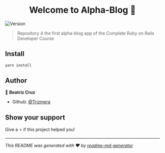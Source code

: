 <h1 align="center">Welcome to Alpha-Blog 👋</h1>
<p>
  <img alt="Version" src="https://img.shields.io/badge/version-0.1.0-blue.svg?cacheSeconds=2592000" />
</p>

> Repository 4 the first alpha-blog app of the Complete Ruby on Rails Developer Course

## Install

```sh
yarn install
```

## Author

👤 **Beatriz Cruz**

* Github: [@Trizmera](https://github.com/Trizmera)

## Show your support

Give a ⭐️ if this project helped you!

***
_This README was generated with ❤️ by [readme-md-generator](https://github.com/kefranabg/readme-md-generator)_